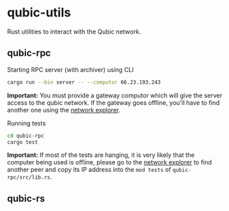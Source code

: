 # qubic-utils
Rust utilities to interact with the Qubic network.

## qubic-rpc
Starting RPC server (with archiver) using CLI
```bash
cargo run --bin server -- --computor 66.23.193.243
```
**Important:** You must provide a gateway computor which will give the server access to the qubic network. If the gateway goes offline, you'll have to find another one using the [network explorer](https://app.qubic.li/).

Running tests
```bash
cd qubic-rpc
cargo test
```
**Important:** If most of the tests are hanging, it is very likely that the computer being used is offline, please go to the [network explorer](https://app.qubic.li/) to find another peer and copy its IP address into the `mod tests` of `qubic-rpc/src/lib.rs`.

## qubic-rs

